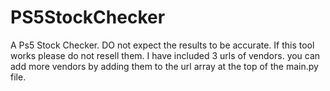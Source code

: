 # PS5StockChecker
A Ps5 Stock Checker. DO not expect the results to be accurate. If this tool works please do not resell them. 
I have included 3 urls of vendors. you can add more vendors by adding them to the url array at the top of the main.py file.
